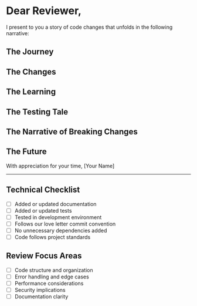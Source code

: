 # Dear Reviewer,

I present to you a story of code changes that unfolds in the following narrative:

## The Journey
<!-- What led to these changes? Tell the story of why -->

## The Changes
<!-- What exactly changed? Paint a clear picture -->

## The Learning
<!-- What did we learn? Share insights and discoveries -->

## The Testing Tale
<!-- How did you verify these changes? -->

## The Narrative of Breaking Changes
<!-- Are there breaking changes? Explain their story -->

## The Future
<!-- What comes next? What possibilities do these changes open? -->

With appreciation for your time,
[Your Name]

---
## Technical Checklist

- [ ] Added or updated documentation
- [ ] Added or updated tests
- [ ] Tested in development environment
- [ ] Follows our love letter commit convention
- [ ] No unnecessary dependencies added
- [ ] Code follows project standards

## Review Focus Areas

- [ ] Code structure and organization
- [ ] Error handling and edge cases
- [ ] Performance considerations
- [ ] Security implications
- [ ] Documentation clarity